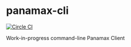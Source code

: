 # panamax-cli

[![Circle CI](https://circleci.com/gh/CenturyLinkLabs/panamaxcli.svg?style=svg)](https://circleci.com/gh/CenturyLinkLabs/panamaxcli)

Work-in-progress command-line Panamax Client
